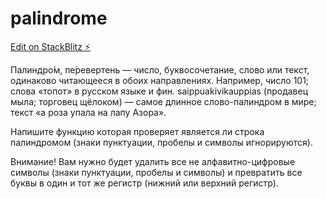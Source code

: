 # palindrome

[Edit on StackBlitz ⚡️](https://stackblitz.com/edit/js-myzlsp)

Палиндро́м, пе́ревертень — число, буквосочетание, слово или текст, одинаково читающееся в обоих направлениях. Например, число 101; слова «топот» в русском языке и фин. saippuakivikauppias (продавец мыла; торговец щёлоком) — самое длинное слово-палиндром в мире; текст «а роза упала на лапу Азора». 

Напишите функцию которая проверяет является ли строка палиндромом (знаки пунктуации, пробелы и символы игнорируются).

Внимание! Вам нужно будет удалить все не алфавитно-цифровые символы (знаки пунктуации, пробелы и символы) и превратить все буквы в один и тот же регистр (нижний или верхний регистр).
